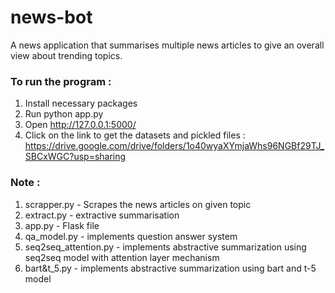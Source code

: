 # news-bot

A news application that summarises multiple news articles to give an overall view about trending topics. 

### To run the program :
1. Install necessary packages
2. Run python app.py
3. Open http://127.0.0.1:5000/ 
3. Click on the link to get the datasets and pickled files : https://drive.google.com/drive/folders/1o40wyaXYmjaWhs96NGBf29TJ_SBCxWGC?usp=sharing

### Note :
1. scrapper.py - Scrapes the news articles on given topic
2. extract.py - extractive summarisation
3. app.py - Flask file
4. qa_model.py - implements question answer system
5. seq2seq_attention.py - implements abstractive summarization using seq2seq model with attention layer mechanism
6. bart&t_5.py - implements abstractive summarization using bart and t-5 model
